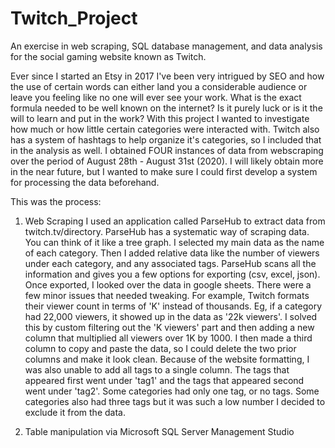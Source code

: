 # Twitch_Project
An exercise in web scraping, SQL database management, and data analysis for the social gaming website known as Twitch. 

Ever since I started an Etsy in 2017 I've been very intrigued by SEO and how the use of certain words can either land you a considerable audience or leave you feeling like no one will ever see your work. What is the exact formula needed to be well known on the internet? Is it purely luck or is it the will to learn and put in the work? With this project I wanted to investigate how much or how little certain categories were interacted with. Twitch also has a system of hashtags to help organize it's categories, so I included that in the analysis as well. I obtained FOUR instances of data from webscraping over the period of August 28th - August 31st (2020). I will likely obtain more in the near future, but I wanted to make sure I could first develop a system for processing the data beforehand.

This was the process:

1. Web Scraping
    I used an application called ParseHub to extract data from twitch.tv/directory. ParseHub has a systematic way of scraping data. You can think of it like a tree graph. I selected my main data as the name of each category. Then I added relative data like the number of viewers under each category, and any associated tags. ParseHub scans all the information and gives you a few options for exporting (csv, excel, json). Once exported, I looked over the data in google sheets. There were a few minor issues that needed tweaking. For example, Twitch formats their viewer count in terms of 'K' instead of thousands. Eg, if a category had 22,000 viewers, it showed up in the data as '22k viewers'. I solved this by custom filtering out the 'K viewers' part and then adding a new column that multiplied all viewers over 1K by 1000. I then made a third column to copy and paste the data, so I could delete the two prior columns and make it look clean.
    Because of the website formatting, I was also unable to add all tags to a single column. The tags that appeared first went under 'tag1' and the tags that appeared second went under 'tag2'. Some categories had only one tag, or no tags. Some categories also had three tags but it was such a low number I decided to exclude it from the data.
    
2. Table manipulation via Microsoft SQL Server Management Studio
  
